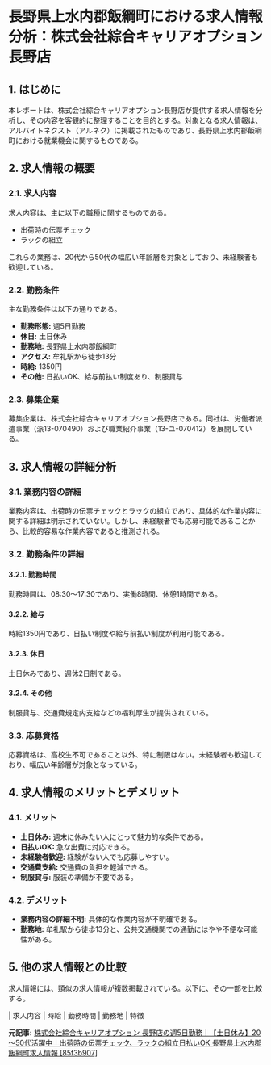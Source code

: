 # 長野県上水内郡飯綱町における求人情報分析：株式会社綜合キャリアオプション 長野店

## 1. はじめに

本レポートは、株式会社綜合キャリアオプション長野店が提供する求人情報を分析し、その内容を客観的に整理することを目的とする。対象となる求人情報は、アルバイトネクスト（アルネク）に掲載されたものであり、長野県上水内郡飯綱町における就業機会に関するものである。

## 2. 求人情報の概要

### 2.1. 求人内容

求人内容は、主に以下の職種に関するものである。

* 出荷時の伝票チェック
* ラックの組立

これらの業務は、20代から50代の幅広い年齢層を対象としており、未経験者も歓迎している。

### 2.2. 勤務条件

主な勤務条件は以下の通りである。

* **勤務形態:** 週5日勤務
* **休日:** 土日休み
* **勤務地:** 長野県上水内郡飯綱町
* **アクセス:** 牟礼駅から徒歩13分
* **時給:** 1350円
* **その他:** 日払いOK、給与前払い制度あり、制服貸与

### 2.3. 募集企業

募集企業は、株式会社綜合キャリアオプション長野店である。同社は、労働者派遣事業（派13-070490）および職業紹介事業（13-ユ-070412）を展開している。

## 3. 求人情報の詳細分析

### 3.1. 業務内容の詳細

業務内容は、出荷時の伝票チェックとラックの組立であり、具体的な作業内容に関する詳細は明示されていない。しかし、未経験者でも応募可能であることから、比較的容易な作業内容であると推測される。

### 3.2. 勤務条件の詳細

#### 3.2.1. 勤務時間

勤務時間は、08:30～17:30であり、実働8時間、休憩1時間である。

#### 3.2.2. 給与

時給1350円であり、日払い制度や給与前払い制度が利用可能である。

#### 3.2.3. 休日

土日休みであり、週休2日制である。

#### 3.2.4. その他

制服貸与、交通費規定内支給などの福利厚生が提供されている。

### 3.3. 応募資格

応募資格は、高校生不可であること以外、特に制限はない。未経験者も歓迎しており、幅広い年齢層が対象となっている。

## 4. 求人情報のメリットとデメリット

### 4.1. メリット

* **土日休み:** 週末に休みたい人にとって魅力的な条件である。
* **日払いOK:** 急な出費に対応できる。
* **未経験者歓迎:** 経験がない人でも応募しやすい。
* **交通費支給:** 交通費の負担を軽減できる。
* **制服貸与:** 服装の準備が不要である。

### 4.2. デメリット

* **業務内容の詳細不明:** 具体的な作業内容が不明確である。
* **勤務地:** 牟礼駅から徒歩13分と、公共交通機関での通勤にはやや不便な可能性がある。

## 5. 他の求人情報との比較

求人情報には、類似の求人情報が複数掲載されている。以下に、その一部を比較する。

| 求人内容 | 時給 | 勤務時間 | 勤務地 | 特徴 

**元記事:** [株式会社綜合キャリアオプション 長野店の週5日勤務｜【土日休み】20～50代活躍中｜出荷時の伝票チェック、ラックの組立日払いOK 長野県上水内郡飯綱町求人情報 [85f3b907]](https://arubaito-next.com/detail/61p5q5/jobs/01JQTJQQQS53E994RN37XNC3J8/)